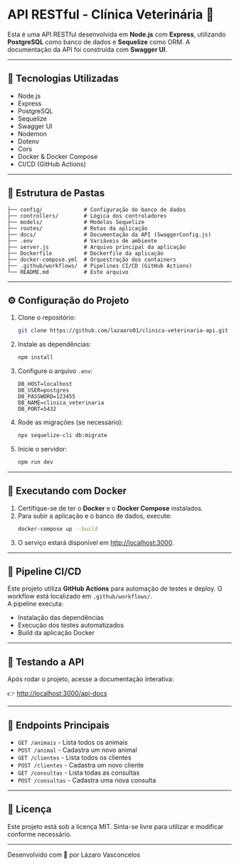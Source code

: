# API RESTful - Clínica Veterinária 🐾

Esta é uma API RESTful desenvolvida em **Node.js** com **Express**, utilizando **PostgreSQL** como banco de dados e **Sequelize** como ORM. A documentação da API foi construída com **Swagger UI**.

---

## 🔧 Tecnologias Utilizadas

- Node.js
- Express
- PostgreSQL
- Sequelize
- Swagger UI
- Nodemon
- Dotenv
- Cors
- Docker & Docker Compose
- CI/CD (GitHub Actions)

---

## 📁 Estrutura de Pastas

```
├── config/             # Configuração do banco de dados
├── controllers/        # Lógica dos controladores
├── models/             # Modelos Sequelize
├── routes/             # Rotas da aplicação
├── docs/               # Documentação da API (SwaggerConfig.js)
├── .env                # Variáveis de ambiente
├── server.js           # Arquivo principal da aplicação
├── Dockerfile          # Dockerfile da aplicação
├── docker-compose.yml  # Orquestração dos containers
├── .github/workflows/  # Pipelines CI/CD (GitHub Actions)
└── README.md           # Este arquivo
```

---

## ⚙️ Configuração do Projeto

1. Clone o repositório:
   ```bash
   git clone https://github.com/lazaaro01/clinica-veterinaria-api.git
   ```

2. Instale as dependências:
   ```bash
   npm install
   ```

3. Configure o arquivo `.env`:
   ```env
   DB_HOST=localhost
   DB_USER=postgres
   DB_PASSWORD=123455
   DB_NAME=clinica_veterinaria
   DB_PORT=5432
   ```

4. Rode as migrações (se necessário):
   ```bash
   npx sequelize-cli db:migrate
   ```

5. Inicie o servidor:
   ```bash
   npm run dev
   ```

---

## 🐳 Executando com Docker

1. Certifique-se de ter o **Docker** e o **Docker Compose** instalados.
2. Para subir a aplicação e o banco de dados, execute:
   ```bash
   docker-compose up --build
   ```
3. O serviço estará disponível em [http://localhost:3000](http://localhost:3000).

---

## 🚀 Pipeline CI/CD

Este projeto utiliza **GitHub Actions** para automação de testes e deploy. O workflow está localizado em `.github/workflows/`.  
A pipeline executa:
- Instalação das dependências
- Execução dos testes automatizados
- Build da aplicação Docker

---

## 🧪 Testando a API

Após rodar o projeto, acesse a documentação interativa:

👉 [http://localhost:3000/api-docs](http://localhost:3000/api-docs)

---

## 📌 Endpoints Principais

- `GET /animais` - Lista todos os animais
- `POST /animal` - Cadastra um novo animal
- `GET /clientes` - Lista todos os clientes
- `POST /clientes` - Cadastra um novo cliente
- `GET /consultas` - Lista todas as consultas
- `POST /consultas` - Cadastra uma nova consulta

---

## 📄 Licença

Este projeto está sob a licença MIT. Sinta-se livre para utilizar e modificar conforme necessário.

---

Desenvolvido com 💙 por Lázaro Vasconcelos